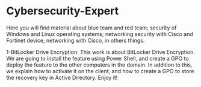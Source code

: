 # Cybersecurity-Expert
Here you will find material about blue team and red team; security of Windows and Linux operating systems; networking security with Cisco and Fortinet device, networking with Cisco, in others things.

1-BitLocker Drive Encryption: This work is about BitLocker Drive Encryption. We are going to install the feature using Power Shell, and create a GPO to deploy the feature to the other computers in the domain. In addition to this, we explain how to activate it on the client, and how to create a GPO to store the recovery key in Active Directory. Enjoy it!
